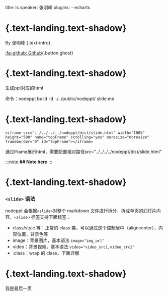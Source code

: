 title: ls
speaker: 张明峰
plugins:
    - echarts

<slide class="bg-black-blue aligncenter" image="https://source.unsplash.com/C1HhAQrbykQ/ .dark">

# {.text-landing.text-shadow}

By 张明峰 {.text-intro}

[:fa-github: Github](https://github.com/ksky521/nodeppt){.button.ghost}

<slide class="bg-black-blue aligncenter" image="https://source.unsplash.com/C1HhAQrbykQ/ .dark">

# {.text-landing.text-shadow}

生成ppt对应的html

命令：nodeppt build -d ../../public/nodeppt/ slide.md



<slide class="bg-black-blue aligncenter" image="https://source.unsplash.com/C1HhAQrbykQ/ .dark">

# {.text-landing.text-shadow}

```
<iframe src="../../../../nodeppt/dist/slide.html" width="100%" height="500" name="topFrame" scrolling="yes" noresize="noresize" frameborder="0" id="topFrame"></iframe>
```

通过iframe展示html，需要配置相对路径src="../../../../nodeppt/dist/slide.html" 

:::note
**## Note here**
:::

<slide class="bg-black-blue aligncenter" video="https://webslides.tv/static/videos/working.mp4 ">

#  {.text-landing.text-shadow}

### `<slide>` 语法

nodeppt 会根据`<slide>`对整个 markdown 文件进行拆分，拆成单页的幻灯片内容。`<slide>` 标签支持下面标签：

- class/style 等：正常的 class 类，可以通过这个控制居中（aligncenter），内容位置，背景色等
- image：背景图片，基本语法 `image="img_url"`
- video：背景视频，基本语法 `video="video_src1,video_src2"`
- :class：wrap 的 class，下面详解

<slide class="bg-black-blue aligncenter" image="https://source.unsplash.com/C1HhAQrbykQ/ .dark">

# {.text-landing.text-shadow}

我是最后一页


